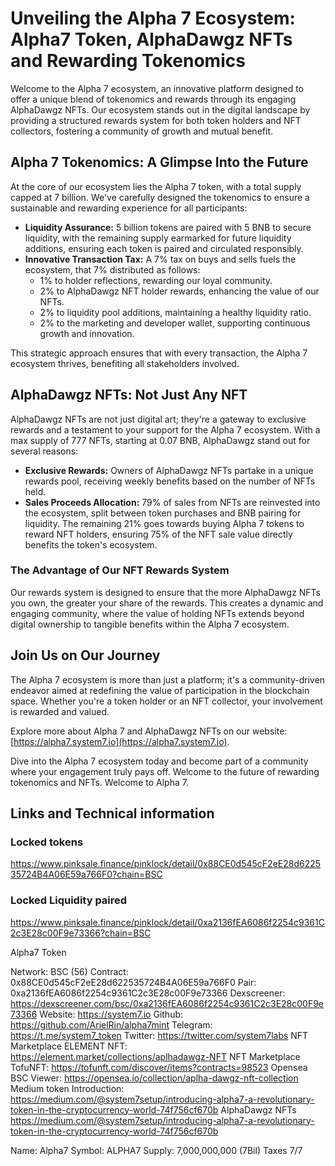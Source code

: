 # Unveiling the Alpha 7 Ecosystem: Alpha7 Token, AlphaDawgz NFTs and Rewarding Tokenomics

Welcome to the Alpha 7 ecosystem, an innovative platform designed to offer a unique blend of tokenomics and rewards through its engaging AlphaDawgz NFTs. Our ecosystem stands out in the digital landscape by providing a structured rewards system for both token holders and NFT collectors, fostering a community of growth and mutual benefit.

## Alpha 7 Tokenomics: A Glimpse Into the Future

At the core of our ecosystem lies the Alpha 7 token, with a total supply capped at 7 billion. We've carefully designed the tokenomics to ensure a sustainable and rewarding experience for all participants:
- **Liquidity Assurance:** 5 billion tokens are paired with 5 BNB to secure liquidity, with the remaining supply earmarked for future liquidity additions, ensuring each token is paired and circulated responsibly.
- **Innovative Transaction Tax:** A 7% tax on buys and sells fuels the ecosystem, that 7% distributed as follows:
  - 1% to holder reflections, rewarding our loyal community.
  - 2% to AlphaDawgz NFT holder rewards, enhancing the value of our NFTs.
  - 2% to liquidity pool additions, maintaining a healthy liquidity ratio.
  - 2% to the marketing and developer wallet, supporting continuous growth and innovation.

This strategic approach ensures that with every transaction, the Alpha 7 ecosystem thrives, benefiting all stakeholders involved.

## AlphaDawgz NFTs: Not Just Any NFT

AlphaDawgz NFTs are not just digital art; they're a gateway to exclusive rewards and a testament to your support for the Alpha 7 ecosystem. With a max supply of 777 NFTs, starting at 0.07 BNB, AlphaDawgz stand out for several reasons:
- **Exclusive Rewards:** Owners of AlphaDawgz NFTs partake in a unique rewards pool, receiving weekly benefits based on the number of NFTs held.
- **Sales Proceeds Allocation:** 79% of sales from NFTs are reinvested into the ecosystem, split between token purchases and BNB pairing for liquidity. The remaining 21% goes towards buying Alpha 7 tokens to reward NFT holders, ensuring 75% of the NFT sale value directly benefits the token's ecosystem.

### The Advantage of Our NFT Rewards System

Our rewards system is designed to ensure that the more AlphaDawgz NFTs you own, the greater your share of the rewards. This creates a dynamic and engaging community, where the value of holding NFTs extends beyond digital ownership to tangible benefits within the Alpha 7 ecosystem.

## Join Us on Our Journey

The Alpha 7 ecosystem is more than just a platform; it's a community-driven endeavor aimed at redefining the value of participation in the blockchain space. Whether you're a token holder or an NFT collector, your involvement is rewarded and valued.

Explore more about Alpha 7 and AlphaDawgz NFTs on our website: [https://alpha7.system7.io](https://alpha7.system7.io).

Dive into the Alpha 7 ecosystem today and become part of a community where your engagement truly pays off. Welcome to the future of rewarding tokenomics and NFTs. Welcome to Alpha 7.

## Links and Technical information



### Locked tokens

https://www.pinksale.finance/pinklock/detail/0x88CE0d545cF2eE28d622535724B4A06E59a766F0?chain=BSC

### Locked Liquidity paired

https://www.pinksale.finance/pinklock/detail/0xa2136fEA6086f2254c9361C2c3E28c00F9e73366?chain=BSC


Alpha7 Token


Network: BSC (56)
Contract: 0x88CE0d545cF2eE28d622535724B4A06E59a766F0
Pair: 0xa2136fEA6086f2254c9361C2c3E28c00F9e73366
Dexscreener: https://dexscreener.com/bsc/0xa2136fEA6086f2254c9361C2c3E28c00F9e73366
Website: https://system7.io
Github: https://github.com/ArielRin/alpha7mint
Telegram: https://t.me/system7_token
Twitter: https://twitter.com/system7labs
NFT Marketplace ELEMENT NFT: https://element.market/collections/aplhadawgz-NFT
NFT Marketplace TofuNFT: https://tofunft.com/discover/items?contracts=98523
Opensea BSC Viewer: https://opensea.io/collection/aplha-dawgz-nft-collection
Medium token Introduction: https://medium.com/@system7setup/introducing-alpha7-a-revolutionary-token-in-the-cryptocurrency-world-74f756cf670b
AlphaDawgz NFTs https://medium.com/@system7setup/introducing-alpha7-a-revolutionary-token-in-the-cryptocurrency-world-74f756cf670b


Name: Alpha7
Symbol: ALPHA7
Supply: 7,000,000,000 (7Bil)
Taxes 7/7
